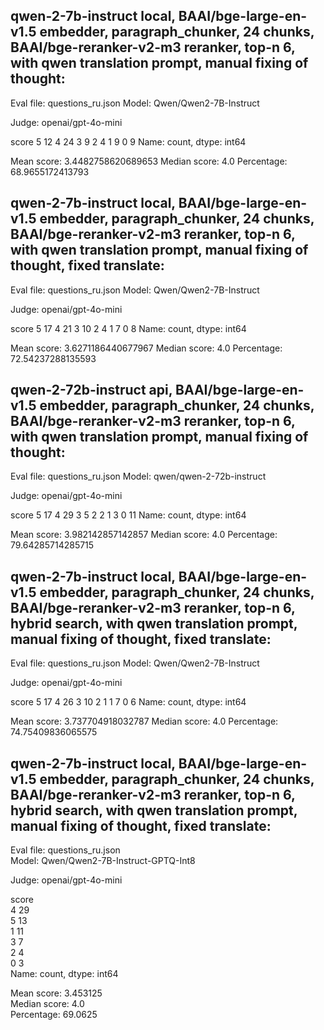 ## qwen-2-7b-instruct local, BAAI/bge-large-en-v1.5 embedder, paragraph_chunker, 24 chunks, BAAI/bge-reranker-v2-m3 reranker, top-n 6, with qwen translation prompt, manual fixing of thought:

Eval file: questions_ru.json
Model: Qwen/Qwen2-7B-Instruct

Judge: openai/gpt-4o-mini

score
5    12
4    24
3     9
2     4
1     9
0     9
Name: count, dtype: int64

Mean score: 3.4482758620689653
Median score: 4.0
Percentage: 68.9655172413793


## qwen-2-7b-instruct local, BAAI/bge-large-en-v1.5 embedder, paragraph_chunker, 24 chunks, BAAI/bge-reranker-v2-m3 reranker, top-n 6, with qwen translation prompt, manual fixing of thought, fixed translate:

Eval file: questions_ru.json
Model: Qwen/Qwen2-7B-Instruct

Judge: openai/gpt-4o-mini

score
5    17
4    21
3    10
2     4
1     7
0     8
Name: count, dtype: int64

Mean score: 3.6271186440677967
Median score: 4.0
Percentage: 72.54237288135593


## qwen-2-72b-instruct api, BAAI/bge-large-en-v1.5 embedder, paragraph_chunker, 24 chunks, BAAI/bge-reranker-v2-m3 reranker, top-n 6, with qwen translation prompt, manual fixing of thought:

Eval file: questions_ru.json
Model: qwen/qwen-2-72b-instruct

Judge: openai/gpt-4o-mini

score
5    17
4    29
3     5
2     2
1     3
0    11
Name: count, dtype: int64

Mean score: 3.982142857142857
Median score: 4.0
Percentage: 79.64285714285715


## qwen-2-7b-instruct local, BAAI/bge-large-en-v1.5 embedder, paragraph_chunker, 24 chunks, BAAI/bge-reranker-v2-m3 reranker, top-n 6, hybrid search, with qwen translation prompt, manual fixing of thought, fixed translate:

Eval file: questions_ru.json
Model: Qwen/Qwen2-7B-Instruct

Judge: openai/gpt-4o-mini

score
5    17
4    26
3    10
2     1
1     7
0     6
Name: count, dtype: int64

Mean score: 3.737704918032787
Median score: 4.0
Percentage: 74.75409836065575


## qwen-2-7b-instruct local, BAAI/bge-large-en-v1.5 embedder, paragraph_chunker, 24 chunks, BAAI/bge-reranker-v2-m3 reranker, top-n 6, hybrid search, with qwen translation prompt, manual fixing of thought, fixed translate:
Eval file: questions_ru.json                                                                      
Model: Qwen/Qwen2-7B-Instruct-GPTQ-Int8                                                           
                                                                                                  
Judge: openai/gpt-4o-mini                                                                         
                                                                                                  
score                                                                                             
4    29                                                                                           
5    13                                                                                           
1    11                                                                                           
3     7                                                                                           
2     4                                                                                           
0     3                                                                                           
Name: count, dtype: int64                                                                         
                                                                                                  
Mean score: 3.453125                                                                              
Median score: 4.0                                                                                 
Percentage: 69.0625
